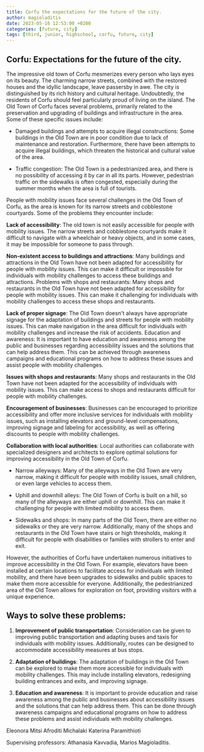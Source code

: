 ```yaml
---
title: Corfu the expectations for the future of the city.
author: magioladitis
date: 2023-05-16 12:53:00 +0200
categories: [future, city]
tags: [third, junior, highschool, corfu, future, city]
---
```


## Corfu: Expectations for the future of the city.

The impressive old town of Corfu mesmerizes every person who lays eyes on its beauty. The charming narrow streets, combined with the restored houses and the idyllic landscape, leave passersby in awe. The city is distinguished by its rich history and cultural heritage. Undoubtedly, the residents of Corfu should feel particularly proud of living on the island. The Old Town of Corfu faces several problems, primarily related to the preservation and upgrading of buildings and infrastructure in the area. Some of these specific issues include:

*	Damaged buildings and attempts to acquire illegal constructions: Some buildings in the Old Town are in poor condition due to lack of maintenance and restoration. Furthermore, there have been attempts to acquire illegal buildings, which threaten the historical and cultural value of the area.

*	Traffic congestion: The Old Town is a pedestrianized area, and there is no possibility of accessing it by car in all its parts. However, pedestrian traffic on the sidewalks is often congested, especially during the summer months when the area is full of tourists.

People with mobility issues face several challenges in the Old Town of Corfu, as the area is known for its narrow streets and cobblestone courtyards. Some of the problems they encounter include:

**Lack of accessibility**: The old town is not easily accessible for people with mobility issues. The narrow streets and cobblestone courtyards make it difficult to navigate with a wheelchair or heavy objects, and in some cases, it may be impossible for someone to pass through.

**Non-existent access to buildings and attractions**: Many buildings and attractions in the Old Town have not been adapted for accessibility for people with mobility issues. This can make it difficult or impossible for individuals with mobility challenges to access these buildings and attractions. Problems with shops and restaurants: Many shops and restaurants in the Old Town have not been adapted for accessibility for people with mobility issues. This can make it challenging for individuals with mobility challenges to access these shops and restaurants.

**Lack of proper signage**: The Old Town doesn't always have appropriate signage for the adaptation of buildings and streets for people with mobility issues. This can make navigation in the area difficult for individuals with mobility challenges and increase the risk of accidents. Education and awareness: It is important to have education and awareness among the public and businesses regarding accessibility issues and the solutions that can help address them. This can be achieved through awareness campaigns and educational programs on how to address these issues and assist people with mobility challenges.

**Issues with shops and restaurants**: Many shops and restaurants in the Old Town have not been adapted for the accessibility of individuals with mobility issues. This can make access to shops and restaurants difficult for people with mobility challenges.

**Encouragement of businesses**: Businesses can be encouraged to prioritize accessibility and offer more inclusive services for individuals with mobility issues, such as installing elevators and ground-level compensations, improving signage and labeling for accessibility, as well as offering discounts to people with mobility challenges.

**Collaboration with local authorities**: Local authorities can collaborate with specialized designers and architects to explore optimal solutions for improving accessibility in the Old Town of Corfu.

*	Narrow alleyways: Many of the alleyways in the Old Town are very narrow, making it difficult for people with mobility issues, small children, or even large vehicles to access them.

*	Uphill and downhill alleys: The Old Town of Corfu is built on a hill, so many of the alleyways are either uphill or downhill. This can make it challenging for people with limited mobility to access them.

*	Sidewalks and shops: In many parts of the Old Town, there are either no sidewalks or they are very narrow. Additionally, many of the shops and restaurants in the Old Town have stairs or high thresholds, making it difficult for people with disabilities or families with strollers to enter and exit.

However, the authorities of Corfu have undertaken numerous initiatives to improve accessibility in the Old Town. For example, elevators have been installed at certain locations to facilitate access for individuals with limited mobility, and there have been upgrades to sidewalks and public spaces to make them more accessible for everyone. Additionally, the pedestrianized area of the Old Town allows for exploration on foot, providing visitors with a unique experience.

## Ways to solve these problems:

1. **Improvement of public transportation**: Consideration can be given to improving public transportation and adapting buses and taxis for individuals with mobility issues. Additionally, routes can be designed to accommodate accessibility measures at bus stops.

2. **Adaptation of buildings**: The adaptation of buildings in the Old Town can be explored to make them more accessible for individuals with mobility challenges. This may include installing elevators, redesigning building entrances and exits, and improving signage.

3. **Education and awareness**: It is important to provide education and raise awareness among the public and businesses about accessibility issues and the solutions that can help address them. This can be done through awareness campaigns and educational programs on how to address these problems and assist individuals with mobility challenges.

Eleonora Mitsi
Afroditi Michalaki
Katerina Paramithioti

Supervising professors: Athanasia Kavvadia, Marios Magioladitis.

